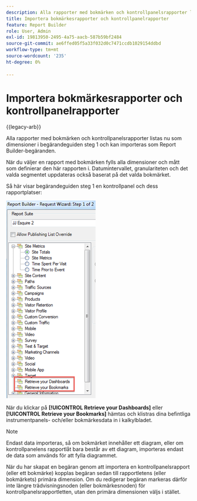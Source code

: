 ```yaml
---
description: Alla rapporter med bokmärken och kontrollpanelsrapporter listas nu som dimensioner i begärandeguiden steg 1 och kan importeras som Report Builder-begäranden.
title: Importera bokmärkesrapporter och kontrollpanelrapporter
feature: Report Builder
role: User, Admin
exl-id: 19813950-2495-4a75-aacb-587b59bf2484
source-git-commit: ae6ffed05f5a33f032d0c7471ccdb1029154ddbd
workflow-type: tm+mt
source-wordcount: '235'
ht-degree: 0%

---
```


# Importera bokmärkesrapporter och kontrollpanelrapporter

{{legacy-arb}}

Alla rapporter med bokmärken och kontrollpanelsrapporter listas nu som dimensioner i begärandeguiden steg 1 och kan importeras som Report Builder-begäranden.

När du väljer en rapport med bokmärken fylls alla dimensioner och mått som definierar den här rapporten i. Datumintervallet, granulariteten och det valda segmentet uppdateras också baserat på det valda bokmärket.

Så här visar begärandeguiden steg 1 en kontrollpanel och dess rapportplatser:

![Skärmbild som visar begärandeguiden Steg 1 av 2 som markerar Hämta dina instrumentpaneler och Hämta dina bokmärken.](assets/import_dashboard_reportlet.png)

När du klickar på **[!UICONTROL Retrieve your Dashboards]** eller **[!UICONTROL Retrieve your Bookmarks]** hämtas och klistras dina befintliga instrumentpanels- och/eller bokmärkesdata in i kalkylbladet.

>[!NOTE]
>
>Endast data importeras, så om bokmärket innehåller ett diagram, eller om kontrollpanelens rapportlåt bara består av ett diagram, importeras endast de data som används för att fylla diagrammet.

När du har skapat en begäran genom att importera en kontrollpanelsrapport (eller ett bokmärke) kopplas begäran sedan till rapportletens (eller bokmärkets) primära dimension. Om du redigerar begäran markeras därför inte längre trädvisningsnoden (eller bokmärkesnoden) för kontrollpanelsrapportletten, utan den primära dimensionen väljs i stället.

